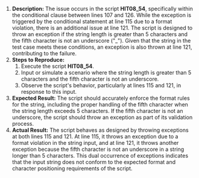 ﻿1. **Description:** The issue occurs in the script **HIT08\_54**, specifically within the conditional clause between lines 107 and 126. While the exception is triggered by the conditional statement at line 115 due to a format violation, there is an additional issue at line 121. The script is designed to throw an exception if the string length is greater than 5 characters and the fifth character is not an underscore ("\_"). Given that the string in the test case meets these conditions, an exception is also thrown at line 121, contributing to the failure.
1. **Steps to Reproduce:**
   1. Execute the script **HIT08\_54**.
   1. Input or simulate a scenario where the string length is greater than 5 characters and the fifth character is not an underscore.
   1. Observe the script's behavior, particularly at lines 115 and 121, in response to this input.
1. **Expected Result:** The script should accurately enforce the format rules for the string, including the proper handling of the fifth character when the string length exceeds 5 characters. If the fifth character is not an underscore, the script should throw an exception as part of its validation process.
1. **Actual Result:** The script behaves as designed by throwing exceptions at both lines 115 and 121. At line 115, it throws an exception due to a format violation in the string input, and at line 121, it throws another exception because the fifth character is not an underscore in a string longer than 5 characters. This dual occurrence of exceptions indicates that the input string does not conform to the expected format and character positioning requirements of the script.

